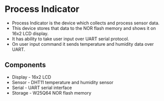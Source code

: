 # Process Indicator

* Process Indicator is the device which collects and process sensor data.
* This device stores that data to the NOR flash memory and shows it on 16x2 LCD display.
* It has ability to take user input over UART serial protocol.
* On user input command it sends temperature and humidity data over UART.

## Components
* Display   -  16x2 LCD
* Sensor    -  DHT11 temperature and humidity sensor
* Serial    -  UART serial interface
* Storage   -  W25Q64 NOR flash memory
